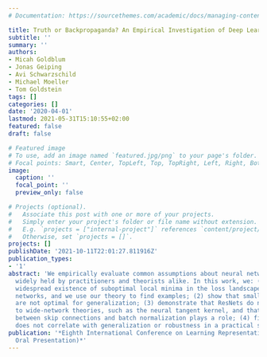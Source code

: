```yaml
---
# Documentation: https://sourcethemes.com/academic/docs/managing-content/

title: Truth or Backpropaganda? An Empirical Investigation of Deep Learning Theory
subtitle: ''
summary: ''
authors:
- Micah Goldblum
- Jonas Geiping
- Avi Schwarzschild
- Michael Moeller
- Tom Goldstein
tags: []
categories: []
date: '2020-04-01'
lastmod: 2021-05-31T15:10:55+02:00
featured: false
draft: false

# Featured image
# To use, add an image named `featured.jpg/png` to your page's folder.
# Focal points: Smart, Center, TopLeft, Top, TopRight, Left, Right, BottomLeft, Bottom, BottomRight.
image:
  caption: ''
  focal_point: ''
  preview_only: false

# Projects (optional).
#   Associate this post with one or more of your projects.
#   Simply enter your project's folder or file name without extension.
#   E.g. `projects = ["internal-project"]` references `content/project/deep-learning/index.md`.
#   Otherwise, set `projects = []`.
projects: []
publishDate: '2021-10-11T22:01:27.811916Z'
publication_types:
- '1'
abstract: 'We empirically evaluate common assumptions about neural networks that are
  widely held by practitioners and theorists alike. In this work, we: (1) prove the
  widespread existence of suboptimal local minima in the loss landscape of neural
  networks, and we use our theory to find examples; (2) show that small-norm parameters
  are not optimal for generalization; (3) demonstrate that ResNets do not conform
  to wide-network theories, such as the neural tangent kernel, and that the interaction
  between skip connections and batch normalization plays a role; (4) find that rank
  does not correlate with generalization or robustness in a practical setting.'
publication: '*Eighth International Conference on Learning Representations (ICLR 2020,
  Oral Presentation)*'
---
```

